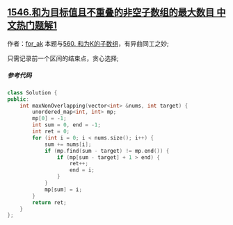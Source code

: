 ## [1546.和为目标值且不重叠的非空子数组的最大数目 中文热门题解1](https://leetcode.cn/problems/maximum-number-of-non-overlapping-subarrays-with-sum-equals-target/solutions/100000/c-qian-zhui-he-ha-xi-biao-you-hua-tan-xin-xuan-ze-)

作者：[for_ak](https://leetcode.cn/u/for_ak)
本题与[560. 和为K的子数组](https://leetcode-cn.com/problems/subarray-sum-equals-k/)，有异曲同工之妙;

只需记录前一个区间的结束点，贪心选择;



##### 参考代码

```cpp
class Solution {
public:
    int maxNonOverlapping(vector<int> &nums, int target) {
        unordered_map<int, int> mp;
        mp[0] = -1;
        int sum = 0, end = -1;
        int ret = 0;
        for (int i = 0; i < nums.size(); i++) {
            sum += nums[i];
            if (mp.find(sum - target) != mp.end()) {
                if (mp[sum - target] + 1 > end) {
                    ret++;
                    end = i;
                }
            }
            mp[sum] = i;
        }
        return ret;
    }
};
```